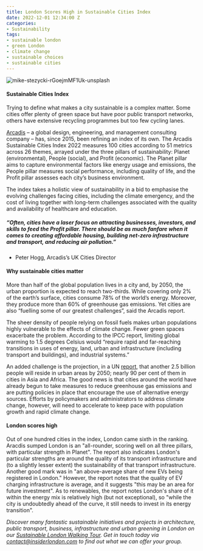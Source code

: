 ```yaml
---
title: London Scores High in Sustainable Cities Index
date: 2022-12-01 12:34:00 Z
categories:
- Sustainability
tags:
- sustainable london
- green London
- climate change
- sustainable choices
- sustainable cities
---
```


![mike-stezycki-rGoejmMF1Uk-unsplash](/uploads/mike-stezycki-rGoejmMF1Uk-unsplash.jpg)

#### Sustainable Cities Index

Trying to define what makes a city sustainable is a complex matter. Some cities offer plenty of green space but have poor public transport networks, others have extensive recycling programmes but too few cycling lanes. 

[Arcadis](https://www.arcadis.com/) – a global design, engineering, and management consulting company – has, since 2015, been refining an index of its own. The Arcadis Sustainable Cities Index 2022 measures 100 cities according to 51 metrics across 26 themes, arrayed under the three pillars of sustainability: Planet (environmental), People (social), and Profit (economic). The Planet pillar aims to capture environmental factors like energy usage and emissions, the People pillar measures social performance, including quality of life, and the Profit pillar assesses each city’s business environment.

The index takes a holistic view of sustainability in a bid to emphasise the evolving challenges facing cities, including the climate emergency, and the cost of living together with long-term challenges associated with the quality and availability of healthcare and education.

##### “Often, cities have a laser focus on attracting businesses, investors, and skills to feed the Profit pillar. There should be as much fanfare when it comes to creating affordable housing, building net-zero infrastructure and transport, and reducing air pollution.” 
- Peter Hogg, Arcadis’s UK Cities Director

#### Why sustainable cities matter 

More than half of the global population lives in a city and, by 2050, the urban proportion is expected to reach two-thirds. 
While covering only 2% of the earth’s surface, cities consume 78% of the world’s energy. Moreover, they produce more than 60% of greenhouse gas emissions. Yet cities are also “fuelling some of our greatest challenges”, said the Arcadis report.

The sheer density of people relying on fossil fuels makes urban populations highly vulnerable to the effects of climate change. Fewer green spaces exacerbate the problem. According to the IPCC report, limiting global warming to 1.5 degrees Celsius would “require rapid and far-reaching transitions in uses of energy, land, urban and infrastructure (including transport and buildings), and industrial systems.”

An added challenge is the projection, in a UN [report](https://www.un.org/development/desa/en/news/population/2018-revision-of-world-urbanization-prospects.html), that another 2.5 billion people will reside in urban areas by 2050; nearly 90 per cent of them in cities in Asia and Africa. The good news is that cities around the world have already begun to take measures to reduce greenhouse gas emissions and are putting policies in place that encourage the use of alternative energy sources. Efforts by policymakers and administrators to address climate change, however, will need to accelerate to keep pace with population growth and rapid climate change.


#### London scores high

Out of one hundred cities in the index, London came sixth in the ranking. Aracdis sumped London is an "all-rounder, scoring well on all three pillars, with particular strength in Planet". The report also indicates London's particular strengths are around the quality of its transport infrastructure and (to a slightly lesser extent) the sustainability of that transport infrastructure. Another good mark was in "an above-average share of new EVs being registered in London." However, the report notes that the quality of EV charging infrastructure is average, and it suggests "this may be an area for future investment". As to renewables, the report notes London's share of it within the energy mix is relatively high (but not exceptional), so "while the city is undoubtedly ahead of the curve, it still needs to invest in its energy transition".

*Discover many fantastic sustainable initiatives and projects in architecture, public transport, business, infrastructure and urban greening in London on our [Sustainable London Walking Tour](https://www.insiderlondon.com/london/educational-tours/sustainable-london-architecture-tour/#sustainable-london-tour). Get in touch today via <a href="mailto:contact@insiderlondon.com">contact@insiderlondon.com</a> to find out what we can offer your group.*



